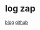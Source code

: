 # log zap

[blog](https://www.hwholiday.com/2019/how_user_zap/)
[github](https://github.com/hwholiday/learning_tools/tree/master/all_packaged_library/logtool)
